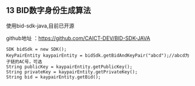 ## 13 BID数字身份生成算法

使用bid-sdk-java,目前已开源

github地址 ：https://github.com/CAICT-DEV/BID-SDK-JAVA

```plain
SDK bidSdk = new SDK();
KeyPairEntity kaypairEntity = bidSdk.getBidAndKeyPair("abcd");//abcd为子链的AC号，可选
String publicKey = kaypairEntity.getPublicKey();
String privateKey = kaypairEntity.getPrivateKey();
String bid = kaypairEntity.getBid();
```

